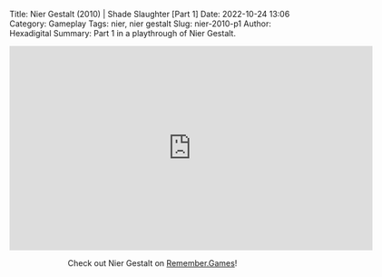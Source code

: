 Title: Nier Gestalt (2010) | Shade Slaughter [Part 1]
Date: 2022-10-24 13:06
Category: Gameplay
Tags: nier, nier gestalt
Slug: nier-2010-p1
Author: Hexadigital
Summary: Part 1 in a playthrough of Nier Gestalt.

<center><iframe src="https://www.youtube.com/embed/0Uq70R1pe8o?feature=oembed" allow="accelerometer; autoplay; encrypted-media; gyroscope; picture-in-picture" width="640" height="360" frameborder="0"></iframe>

Check out Nier Gestalt on [Remember.Games](https://remember.games/game/2307/nier/)!</center>